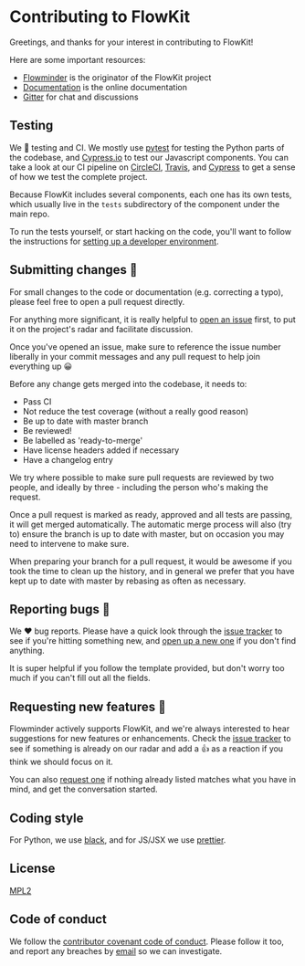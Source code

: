 # Contributing to FlowKit

Greetings, and thanks for your interest in contributing to FlowKit!

Here are some important resources:

  * [Flowminder](https://flowminder.org) is the originator of the FlowKit project
  * [Documentation](https://flowkit.xyz) is the online documentation
  * [Gitter](https://gitter.im/Flowminder/FlowKit) for chat and discussions

## Testing

We :green_heart: testing and CI. We mostly use [pytest](https://docs.pytest.org/en/latest/) for testing the Python parts of the codebase, and [Cypress.io](https://cypress.io) to test our Javascript components. You can take a look at our CI pipeline on [CircleCI](https://circleci.com/gh/Flowminder/workflows/FlowKit), [Travis](https://travis-ci.com/Flowminder/FlowKit), and [Cypress](https://dashboard.cypress.io/projects/67obxt/runs) to get a sense of how we test the complete project.

Because FlowKit includes several components, each one has its own tests, which usually live in the `tests` subdirectory of the component under the main repo.

To run the tests yourself, or start hacking on the code, you'll want to follow the instructions for [setting up a developer environment](https://flowkit.xyz/developer/dev_environment_setup/).

## Submitting changes :hammer:

For small changes to the code or documentation (e.g. correcting a typo), please feel free to open a pull request directly.

For anything more significant, it is really helpful to [open an issue](https://github.com/Flowminder/FlowKit/issues/new/choose) first, to put it on the project's radar and facilitate discussion.

Once you've opened an issue, make sure to reference the issue number liberally in your commit messages and any pull request to help join everything up :grinning:

Before any change gets merged into the codebase, it needs to:

- Pass CI
- Not reduce the test coverage (without a really good reason)
- Be up to date with master branch
- Be reviewed!
- Be labelled as 'ready-to-merge'
- Have license headers added if necessary
- Have a changelog entry

We try where possible to make sure pull requests are reviewed by two people, and ideally by three - including the person who's making the request.

Once a pull request is marked as ready, approved and all tests are passing, it will get merged automatically. The automatic merge process will also (try to) ensure the branch is up to date with master, but on occasion you may need to intervene to make sure.

When preparing your branch for a pull request, it would be awesome if you took the time to clean up the history, and in general we prefer that you have kept up to date with master by rebasing as often as necessary.
    
## Reporting bugs :bug:

We :heart: bug reports. Please have a quick look through the [issue tracker](https://github.com/Flowminder/FlowKit/issues?utf8=✓&q=is%3Aissue+is%3Aopen+label%3Abug+) to see if you're hitting something new, and [open up a new one](https://github.com/Flowminder/FlowKit/issues/new?template=bug_report.md) if you don't find anything.

It is super helpful if you follow the template provided, but don't worry too much if you can't fill out all the fields. 

## Requesting new features :rocket:

Flowminder actively supports FlowKit, and we're always interested to hear suggestions for new features or enhancements. Check the [issue tracker](https://github.com/Flowminder/FlowKit/issues?q=is%3Aissue+is%3Aopen+label%3Aenhancement) to see if something is already on our radar and add a :+1: as a reaction if you think we should focus on it.

You can also [request one](https://github.com/Flowminder/FlowKit/issues/new?template=feature_request.md) if nothing already listed matches what you have in mind, and get the conversation started.

## Coding style

For Python, we use [black](https://github.com/python/black), and for JS/JSX we use [prettier](https://github.com/prettier/prettier).

## License

[MPL2](https://github.com/Flowminder/FlowKit/blob/master/LICENSE)

## Code of conduct

We follow the [contributor covenant code of conduct](https://github.com/Flowminder/FlowKit/blob/master/.github/CODE_OF_CONDUCT.md). Please follow it too, and report any breaches by [email](mailto:flowkit@flowminder.org[?subject=Conduct]) so we can investigate.
